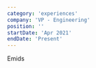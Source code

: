 ```yaml
---
category: 'experiences'
company: 'VP - Engineering'
position: ''
startDate: 'Apr 2021'
endDate: 'Present'
---
```


Emids
